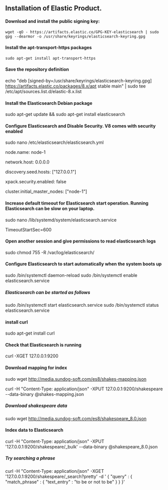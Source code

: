 ## Installation of Elastic Product.



#### Download and install the public signing key:

```wget -qO - https://artifacts.elastic.co/GPG-KEY-elasticsearch | sudo gpg --dearmor -o /usr/share/keyrings/elasticsearch-keyring.gpg```


#### Install the apt-transport-https packages

```sudo apt-get install apt-transport-https```

#### Save the repository definition

echo "deb [signed-by=/usr/share/keyrings/elasticsearch-keyring.gpg] https://artifacts.elastic.co/packages/8.x/apt stable main" | sudo tee /etc/apt/sources.list.d/elastic-8.x.list


#### Install the Elasticsearch Debian package

sudo apt-get update && sudo apt-get install elasticsearch


#### Configure Elasticsearch and Disable Security. V8 comes with security enabled

sudo nano /etc/elasticsearch/elasticsearch.yml


node.name:  node-1


network.host: 0.0.0.0

discovery.seed.hosts: ["127.0.0.1"]

xpack.security.enabled: false

cluster.initial_master_nodes: ["node-1"]


#### Increase default timeout for Elasticsearch start operation. Running Elasticsearch can be slow on your laptop. 

sudo nano /lib/systemd/system/elasticsearch.service

TimeoutStartSec=600

#### Open another session and give permissions to read elasticsearch logs

sudo chmod 755 -R /var/log/elasticsearch/

#### Configure Elasticsearch to start automatically when the system boots up
sudo /bin/systemctl daemon-reload
sudo /bin/systemctl enable elasticsearch.service

##### Elasticsearch can be started as follows
sudo /bin/systemctl start elasticsearch.service
sudo /bin/systemctl status elasticsearch.service

#### install curl
sudo apt-get install curl

#### Check that Elasticsearch is running
curl -XGET 127.0.0.1:9200



#### Download mapping for index
sudo wget http://media.sundog-soft.com/es8/shakes-mapping.json


curl -H "Content-Type: application/json" -XPUT 127.0.0.1:9200/shakespeare --data-binary @shakes-mapping.json

##### Download shakespeare data
sudo wget http://media.sundog-soft.com/es8/shakespeare_8.0.json

#### Index data to Elasticsearch
curl -H "Content-Type: application/json" -XPUT '127.0.0.1:9200/shakespeare/_bulk' --data-binary @shakespeare_8.0.json

##### Try searching a phrase

curl -H "Content-Type: application/json" -XGET '127.0.0.1:9200/shakespeare/_search?pretty' -d '
{
"query" : {
"match_phrase" : {
"text_entry" : "to be or not to be"
}
}
}' 
